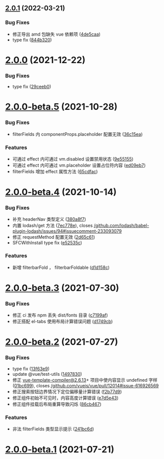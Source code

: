 ## [2.0.1](https://github.com/laomao800/vue-listview/compare/v2.0.0...v2.0.1) (2022-03-21)


### Bug Fixes

* 修正导出 amd 包缺失 vue 依赖项 ([4de5caa](https://github.com/laomao800/vue-listview/commit/4de5caa55936df6aa619a9d464aabe4b010e4882))
* type fix ([844b320](https://github.com/laomao800/vue-listview/commit/844b3209c6bd19934cc28e57b784c0fdbae31f29))



# [2.0.0](https://github.com/laomao800/vue-listview/compare/v2.0.0-beta.5...v2.0.0) (2021-12-22)


### Bug Fixes

* type fix ([29ceeb0](https://github.com/laomao800/vue-listview/commit/29ceeb0d27ce63015ad2c9ac68db4b6cd435c83c))



# [2.0.0-beta.5](https://github.com/laomao800/vue-listview/compare/v2.0.0-beta.4...v2.0.0-beta.5) (2021-10-28)


### Bug Fixes

* filterFields 内 componentProps.placeholder 配置无效 ([36c15ea](https://github.com/laomao800/vue-listview/commit/36c15ea799851f140e6bb141f1d025f3897cb902))


### Features

* 可通过 effect 内可通过 vm.disabled 设置禁用状态 ([9e55155](https://github.com/laomao800/vue-listview/commit/9e5515534f7fef484cb100a02bf23ae5d5bae39e))
* 可通过 effect 内可通过 vm.placeholder 设置占位符内容 ([ed09eb7](https://github.com/laomao800/vue-listview/commit/ed09eb7644ffc9eae8ad7d2c4a6c358035aec750))
* filterFields 增加 effect 属性方法 ([65cdfac](https://github.com/laomao800/vue-listview/commit/65cdfac5fabe4a44a58554b70165d8454fcabfe9))



# [2.0.0-beta.4](https://github.com/laomao800/vue-listview/compare/v2.0.0-beta.3...v2.0.0-beta.4) (2021-10-14)


### Bug Fixes

* 补充 headerNav 类型定义 ([380a8f7](https://github.com/laomao800/vue-listview/commit/380a8f783095bc9ab50aac37b64e0222a28e685f))
* 内置 lodash/get 方法 ([7ec778e](https://github.com/laomao800/vue-listview/commit/7ec778effa992b9cee17b50524897cd587769ff4)), closes [/github.com/lodash/babel-plugin-lodash/issues/94#issuecomment-233093079](https://github.com//github.com/lodash/babel-plugin-lodash/issues/94/issues/issuecomment-233093079)
* 修正 requestMethod 配置无效 ([2d65c61](https://github.com/laomao800/vue-listview/commit/2d65c6146e72effad43ef1556e521333b31c719a))
* SFCWithInstall type fix ([e52535c](https://github.com/laomao800/vue-listview/commit/e52535cefb8c2d6bd23650e6f74ac36ed79afc51))


### Features

* 新增 filterbarFold ， filterbarFoldable ([d1d158c](https://github.com/laomao800/vue-listview/commit/d1d158c6b339a36e93d1b563e5313ba9bb8317d9))



# [2.0.0-beta.3](https://github.com/laomao800/vue-listview/compare/v2.0.0-beta.2...v2.0.0-beta.3) (2021-07-30)


### Bug Fixes

* 修正 ci 发布 npm 丢失 dist/fonts 目录 ([c7199af](https://github.com/laomao800/vue-listview/commit/c7199af02df12c16b60db30fb17fd13dd3e17a33))
* 修正搭配 el-tabs 使用布局计算错误问题 ([d1749cb](https://github.com/laomao800/vue-listview/commit/d1749cb1b0ff365f6d28bd0214b2e95223603966))



# [2.0.0-beta.2](https://github.com/laomao800/vue-listview/compare/v2.0.0-beta.1...v2.0.0-beta.2) (2021-07-27)


### Bug Fixes

* type fix ([13f63e9](https://github.com/laomao800/vue-listview/commit/13f63e91b826f8a9b8338853da30b92ce22cb1a5))
* update @vue/test-utils ([1497830](https://github.com/laomao800/vue-listview/commit/14978309dc853cdf772045942e8cf8a0526a475c))
* 修正 vue-template-compiler@2.6.13+ 项目中使内容显示 undefined 字样 ([01bc699](https://github.com/laomao800/vue-listview/commit/01bc6990e17a98b13322514e58d5c7ef87c68a4d)), closes [/github.com/vuejs/vue/pull/12014#issue-616926569](https://github.com//github.com/vuejs/vue/pull/12014/issues/issue-616926569)
* 修正搜索按钮边界情况下定位偏移量计算错误 ([f2b77d9](https://github.com/laomao800/vue-listview/commit/f2b77d93f72e03519d03507c8559038eff4fff53))
* 修正组件初始不可见时，内容高度计算错误 ([e7d5e43](https://github.com/laomao800/vue-listview/commit/e7d5e43eac266b968262a0b03532d37997867fc2))
* 修正组件挂载后布局重算导致闪烁 ([86cb467](https://github.com/laomao800/vue-listview/commit/86cb46788dc1f9533e3babe96da96964da130eff))


### Features

* 非法 filterFields 类型显示提示 ([241bc6d](https://github.com/laomao800/vue-listview/commit/241bc6d25aef5337eaaa3ee6976e5ca7ee945a04))



# [2.0.0-beta.1](https://github.com/laomao800/vue-listview/compare/v1.5.0-4...v2.0.0-beta.1) (2021-07-21)



